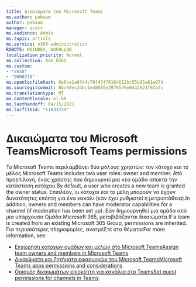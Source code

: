 ```yaml
---
title: Δικαιώματα του Microsoft Teams
ms.author: pebaum
author: pebaum
manager: scotv
ms.audience: Admin
ms.topic: article
ms.service: o365-administration
ROBOTS: NOINDEX, NOFOLLOW
localization_priority: Normal
ms.collection: Adm_O365
ms.custom:
- "2658"
- "9000730"
ms.openlocfilehash: 8e6ce1a6344c70f43f76164612bc55b95a61e97d
ms.sourcegitcommit: 8bc60ec34bc1e40685e3976576e04a2623f63a7c
ms.translationtype: MT
ms.contentlocale: el-GR
ms.lasthandoff: 04/15/2021
ms.locfileid: "51833759"
---
```

# <a name="microsoft-teams-permissions"></a><span data-ttu-id="170ff-102">Δικαιώματα του Microsoft Teams</span><span class="sxs-lookup"><span data-stu-id="170ff-102">Microsoft Teams permissions</span></span>

<span data-ttu-id="170ff-103">Το Microsoft Teams περιλαμβάνει δύο ρόλους χρηστών: τον κάτοχο και το μέλος.</span><span class="sxs-lookup"><span data-stu-id="170ff-103">Microsoft Teams includes two user roles: owner and member.</span></span> <span data-ttu-id="170ff-104">Από προεπιλογή, ένας χρήστης που δημιουργεί μια νέα ομάδα αποκτά την κατάσταση κατόχου.</span><span class="sxs-lookup"><span data-stu-id="170ff-104">By default, a user who creates a new team is granted the owner status.</span></span> <span data-ttu-id="170ff-105">Επιπλέον, οι κάτοχοι και τα μέλη μπορούν να έχουν δυνατότητες επόπτη για ένα κανάλι (εάν έχει ρυθμιστεί η μετριοπάθεια).</span><span class="sxs-lookup"><span data-stu-id="170ff-105">In addition, owners and members can have moderator capabilities for a channel (if moderation has been set up).</span></span> <span data-ttu-id="170ff-106">Εάν δημιουργηθεί μια ομάδα από μια υπάρχουσα Ομάδα Microsoft 365, μεταβιβάζονται δικαιώματα.</span><span class="sxs-lookup"><span data-stu-id="170ff-106">If a team is created from an existing Microsoft 365 Group, permissions are inherited.</span></span> <span data-ttu-id="170ff-107">Για περισσότερες πληροφορίες, ανατρέξτε στα θέματα:</span><span class="sxs-lookup"><span data-stu-id="170ff-107">For more information, see:</span></span>

- [<span data-ttu-id="170ff-108">Εκχώρηση κατόχων ομάδων και μελών στο Microsoft Teams</span><span class="sxs-lookup"><span data-stu-id="170ff-108">Assign team owners and members in Microsoft Teams</span></span>](https://docs.microsoft.com/microsoftteams/assign-roles-permissions)
- [<span data-ttu-id="170ff-109">Δικαιώματα και ζητήματα εφαρμογών του Microsoft Teams</span><span class="sxs-lookup"><span data-stu-id="170ff-109">Microsoft Teams apps permissions and considerations</span></span>](https://docs.microsoft.com/microsoftteams/app-permissions)
- [<span data-ttu-id="170ff-110">Ορισμός δικαιωμάτων επισκέπτη για κανάλια στο Teams</span><span class="sxs-lookup"><span data-stu-id="170ff-110">Set guest permissions for channels in Teams</span></span>](https://support.office.com/article/4756c468-2746-4bfd-a582-736d55fcc169)
